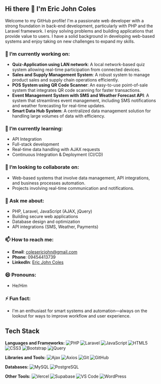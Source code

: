 ## Hi there 👋 I'm Eric John Coles

Welcome to my GitHub profile! I'm a passionate web developer with a strong foundation in back-end development, particularly with PHP and the Laravel framework. I enjoy solving problems and building applications that provide value to users. I have a solid background in developing web-based systems and enjoy taking on new challenges to expand my skills.

### 🔭 I’m currently working on:
- **Quiz-Application using LAN network**: A local network-based quiz system allowing real-time participation from connected devices.
- **Sales and Supply Management System**: A robust system to manage product sales and supply chain operations efficiently.
- **POS System using QR Code Scanner**: An easy-to-use point-of-sale system that integrates QR code scanning for faster transactions.
- **Event Management System with SMS and Weather Forecast API**: A system that streamlines event management, including SMS notifications and weather forecasting for real-time updates.
- **Smart Data Hub System**: A centralized data management solution for handling large volumes of data with efficiency.

### 🌱 I’m currently learning:
- API Integration 
- Full-stack development
- Real-time data handling with AJAX requests
- Continuous Integration & Deployment (CI/CD)

### 👯 I’m looking to collaborate on:
- Web-based systems that involve data management, API integrations, and business processes automation.
- Projects involving real-time communication and notifications.

### 💬 Ask me about:
- PHP, Laravel, JavaScript (AJAX, jQuery)
- Building secure web applications
- Database design and optimization
- API integrations (SMS, Weather, Payments)

### 📫 How to reach me:
- **Email**: colesericjohn@gmail.com
- **Phone**: 09454413739
- **LinkedIn**: [Eric John Coles](https://www.linkedin.com/in/eric-john-coles)

### 😄 Pronouns: 
- He/Him

### ⚡ Fun fact:
- I'm an enthusiast for smart systems and automation—always on the lookout for ways to improve workflow and user experience.

## Tech Stack

**Languages and Frameworks:**
![PHP](https://img.shields.io/badge/php-%23777BB4.svg?style=for-the-badge&logo=php&logoColor=white)
![Laravel](https://img.shields.io/badge/laravel-%23FF2D20.svg?style=for-the-badge&logo=laravel&logoColor=white)
![JavaScript](https://img.shields.io/badge/javascript-%23323330.svg?style=for-the-badge&logo=javascript&logoColor=%23F7DF1E)
![HTML5](https://img.shields.io/badge/html5-%23E34F26.svg?style=for-the-badge&logo=html5&logoColor=white)
![CSS3](https://img.shields.io/badge/css3-%231572B6.svg?style=for-the-badge&logo=css3&logoColor=white)
![Bootstrap](https://img.shields.io/badge/bootstrap-%23563D7C.svg?style=for-the-badge&logo=bootstrap&logoColor=white)
![jQuery](https://img.shields.io/badge/jquery-%230769AD.svg?style=for-the-badge&logo=jquery&logoColor=white)

**Libraries and Tools:**
![Ajax](https://img.shields.io/badge/Ajax-FFD500?style=for-the-badge&logo=javascript&logoColor=black)
![Axios](https://img.shields.io/badge/axios-%235A29E4.svg?style=for-the-badge&logo=axios&logoColor=white)
![Git](https://img.shields.io/badge/git-%23F05033.svg?style=for-the-badge&logo=git&logoColor=white)
![GitHub](https://img.shields.io/badge/github-%23121011.svg?style=for-the-badge&logo=github&logoColor=white)

**Databases:**
![MySQL](https://img.shields.io/badge/mysql-%2300f.svg?style=for-the-badge&logo=mysql&logoColor=white)
![PostgreSQL](https://img.shields.io/badge/postgresql-%23316192.svg?style=for-the-badge&logo=postgresql&logoColor=white)

**Other Tools:**
![Vercel](https://img.shields.io/badge/vercel-%23000000.svg?style=for-the-badge&logo=vercel&logoColor=white)
![Supabase](https://img.shields.io/badge/supabase-3ECF8E?style=for-the-badge&logo=supabase&logoColor=white)
![VS Code](https://img.shields.io/badge/Visual_Studio_Code-0078D4.svg?style=for-the-badge&logo=visual-studio-code&logoColor=white)
![WordPress](https://img.shields.io/badge/WordPress-%23117AC9.svg?style=for-the-badge&logo=wordpress&logoColor=white)



